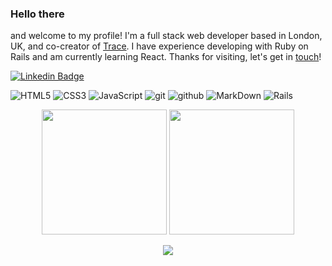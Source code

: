 ### Hello there

and welcome to my profile! I'm a full stack web developer based in London, UK, and co-creator of [Trace](www.playtracewith.me). I have experience developing with Ruby on Rails and am currently learning React. Thanks for visiting, let's get in [touch](https://www.linkedin.com/in/adrianhards/)!

[![Linkedin Badge](https://img.shields.io/badge/-adrianHards-3A76F0?style=flat&logo=Linkedin&logoColor=white&link=https://www.linkedin.com/in/jlim/)](https://www.linkedin.com/in/adrianhards/)

![HTML5](https://img.shields.io/badge/html%205-grey?style=for-the-badge&logo=html5&logoColor=white&labelColor=3A76F0)
![CSS3](https://img.shields.io/badge/css%203-grey?style=for-the-badge&logo=css3&logoColor=white&labelColor=3A76F0)
![JavaScript](https://img.shields.io/badge/-JavaScript-grey?style=for-the-badge&logo=javascript&logoColor=white&labelColor=3A76F0)
![git](https://img.shields.io/badge/-git-grey?style=for-the-badge&logo=git&logoColor=white&labelColor=3A76F0)
![github](https://img.shields.io/badge/-github-grey?style=for-the-badge&logo=github&logoColor=white&labelColor=3A76F0)
![MarkDown](https://img.shields.io/badge/-Markdown-grey?style=for-the-badge&logo=Markdown&logoColor=white&labelColor=3A76F0)
![Rails](https://img.shields.io/badge/-Ruby_on_Rails-grey?style=for-the-badge&logo=ruby-on-rails&logoColor=white&labelColor=3A76F0)

<div align="center">
<img src="https://github-readme-stats.vercel.app/api/top-langs/?username=adrianhards&theme=radical&title_color=3A76F0&text_color=fff" height="200">
  <img src="https://github-readme-stats.vercel.app/api?username=adrianhards&show_icons=true&theme=radical&title_color=3A76F0&text_color=fff&icon_color=3A76F0" height="200">
</div>

<p align="center">
  <img src="https://visitor-badge.laobi.icu/badge?page_id=adrianhards" id="counter">
</p>


